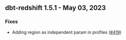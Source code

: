 ## dbt-redshift 1.5.1 - May 03, 2023

### Fixes

- Adding region as independent param in profiles ([#419](https://github.com/dbt-labs/dbt-redshift/issues/419))
